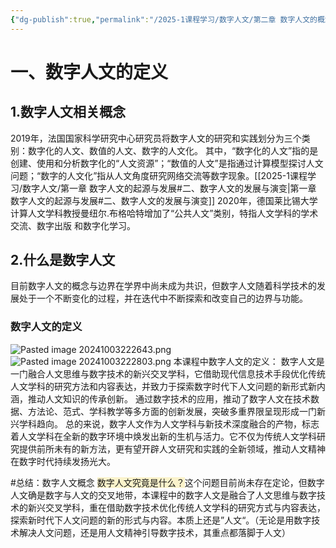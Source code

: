 ```yaml
---
{"dg-publish":true,"permalink":"/2025-1课程学习/数字人文/第二章 数字人文的概念体系/","dgPassFrontmatter":true,"created":"2024-10-03T22:09:27.532+08:00","updated":"2024-10-03T22:37:25.249+08:00"}
---
```


# 一、数字人文的定义
## 1.数字人文相关概念
2019年，法国国家科学研究中心研究员将数字人文的研究和实践划分为三个类别：数字化的人文、数值的人文、数字的人文化。
其中，“数字化的人文”指的是创建、使用和分析数字化的“人文资源”；“数值的人文”是指通过计算模型探讨人文问题；“数字的人文化”指从人文角度研究网络交流等数字现象。[[2025-1课程学习/数字人文/第一章 数字人文的起源与发展#二、数字人文的发展与演变\|第一章 数字人文的起源与发展#二、数字人文的发展与演变]]
2020年，德国莱比锡大学计算人文学科教授曼纽尔.布格哈特增加了“公共人文”类别，特指人文学科的学术交流、数字出版 和数字化学习。
## 2.什么是数字人文
目前数字人文的概念与边界在学界中尚未成为共识，但数字人文随着科学技术的发展处于一个不断变化的过程，并在迭代中不断探索和改变自己的边界与功能。
### 数字人文的定义
![Pasted image 20241003222643.png](/img/user/Pasted%20image%2020241003222643.png)
![Pasted image 20241003222803.png](/img/user/Pasted%20image%2020241003222803.png)
本课程中数字人文的定义：
数字人文是一门融合人文思维与数字技术的新兴交叉学科，它借助现代信息技术手段优化传统人文学科的研究方法和内容表达，并致力于探索数字时代下人文问题的新形式新内涵，推动人文知识的传承创新。
通过数字技术的应用，推动了数字人文在技术数据、方法论、范式、学科教学等多方面的创新发展，突破多重界限呈现形成一门新兴学科趋向。
总的来说，数字人文作为人文学科与新技术深度融合的产物，标志着人文学科在全新的数字环境中焕发出新的生机与活力。它不仅为传统人文学科研究提供前所未有的新方法，更有望开辟人文研究和实践的全新领域，推动人文精神在数字时代持续发扬光大。

#总结：数字人文概念
<span style="background:rgba(240, 200, 0, 0.2)">数字人文究竟是什么？</span>这个问题目前尚未存在定论，但数字人文确是数字与人文的交叉地带，本课程中的数字人文是融合了人文思维与数字技术的新兴交叉学科，重在借助数字技术优化传统人文学科的研究方式与内容表达，探索新时代下人文问题的新的形式与内容。本质上还是”人文“。（无论是用数字技术解决人文问题，还是用人文精神引导数字技术，其重点都落脚于人文）


